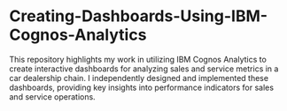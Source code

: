 # Creating-Dashboards-Using-IBM-Cognos-Analytics
This repository highlights my work in utilizing IBM Cognos Analytics to create interactive dashboards for analyzing sales and service metrics in a car dealership chain. I independently designed and implemented these dashboards, providing key insights into performance indicators for sales and service operations.
